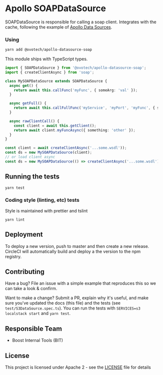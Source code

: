 # Apollo SOAPDataSource

SOAPDataSource is responsible for calling a soap client. Integrates with the cache, following the example of [Apollo Data Sources](https://www.apollographql.com/docs/apollo-server/features/data-sources.html).

### Using

```bash
yarn add @ovotech/apollo-datasource-soap
```

This module ships with TypeScript types.

```ts
import { SOAPDataSource } from '@ovotech/apollo-datasource-soap';
import { createClientAsync } from 'soap';

class MySOAPDataSource extends SOAPDataSource {
  async get() {
    return await this.callFunc('myFunc', { someArg: 'val' });
  }

  async getFull() {
    return await this.callFullFunc('myService', 'myPort', 'myFunc', { someArg: 'val' });
  }

  async rawClientCall() {
    const client = await this.getClient();
    return await client.myFuncAsync({ something: 'other' });
  }
}

const client = await createClientAsync('...some.wsdl'));
const ds = new MySOAPDataSource(client);
// or load client async
const ds = new MySOAPDataSource(() => createClientAsync('...some.wsdl')));
```

## Running the tests

```bash
yarn test
```

### Coding style (linting, etc) tests

Style is maintained with prettier and tslint

```
yarn lint
```

## Deployment

To deploy a new version, push to master and then create a new release. CircleCI will automatically build and deploy a the version to the npm registry.

## Contributing

Have a bug? File an issue with a simple example that reproduces this so we can take a look & confirm.

Want to make a change? Submit a PR, explain why it's useful, and make sure you've updated the docs (this file) and the tests (see `test/S3DataSource.spec.ts`). You can run the tests with `SERVICES=s3 localstack start` and `yarn test`.

## Responsible Team

- Boost Internal Tools (BIT)

## License

This project is licensed under Apache 2 - see the [LICENSE](LICENSE) file for details
